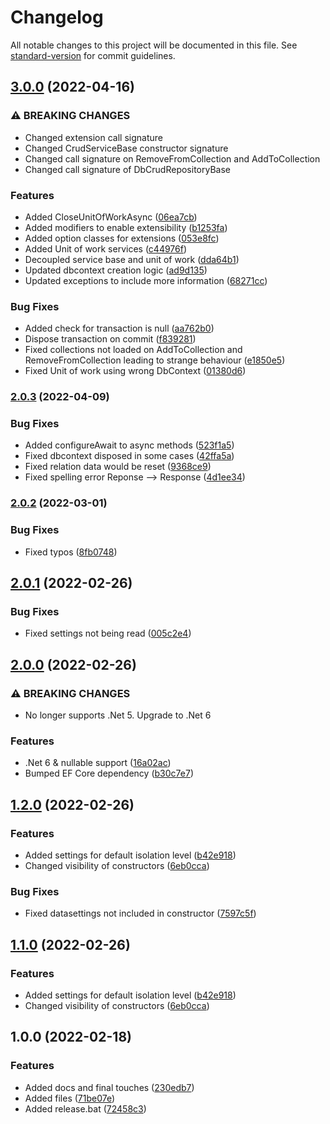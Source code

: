 # Changelog

All notable changes to this project will be documented in this file. See [standard-version](https://github.com/conventional-changelog/standard-version) for commit guidelines.

## [3.0.0](https://github.com/nikcio/Nikcio.DataAccess/compare/v2.0.3...v3.0.0) (2022-04-16)


### ⚠ BREAKING CHANGES

* Changed extension call signature
* Changed CrudServiceBase constructor signature
* Changed call signature on RemoveFromCollection and AddToCollection
* Changed call signature of DbCrudRepositoryBase

### Features

* Added CloseUnitOfWorkAsync ([06ea7cb](https://github.com/nikcio/Nikcio.DataAccess/commit/06ea7cb77b228f7cbf9fe480bb04fbd281af083d))
* Added modifiers to enable extensibility ([b1253fa](https://github.com/nikcio/Nikcio.DataAccess/commit/b1253faefce000b8fd7e47d7fe0c83fd76e40d18))
* Added option classes for extensions ([053e8fc](https://github.com/nikcio/Nikcio.DataAccess/commit/053e8fc6a35bfdee3e9a5363edf9da2f2aacf0e4))
* Added Unit of work services ([c44976f](https://github.com/nikcio/Nikcio.DataAccess/commit/c44976f18f1cc4b6415f978018e0908cf26b2572))
* Decoupled service base and unit of work ([dda64b1](https://github.com/nikcio/Nikcio.DataAccess/commit/dda64b157d0bc0889db91671c659bccb993842e5))
* Updated dbcontext creation logic ([ad9d135](https://github.com/nikcio/Nikcio.DataAccess/commit/ad9d1356bf4f87948872a19fe09a8bf07381418e))
* Updated exceptions to include more information ([68271cc](https://github.com/nikcio/Nikcio.DataAccess/commit/68271cca7e019d09b044600d46fb9e59906a29f4))


### Bug Fixes

* Added check for transaction is null ([aa762b0](https://github.com/nikcio/Nikcio.DataAccess/commit/aa762b05652430bac4c0a80982d2e421fe73781c))
* Dispose transaction on commit ([f839281](https://github.com/nikcio/Nikcio.DataAccess/commit/f83928195a23c1124e2bb2e47304f848f32d189b))
* Fixed collections not loaded on AddToCollection and RemoveFromCollection leading to strange behaviour ([e1850e5](https://github.com/nikcio/Nikcio.DataAccess/commit/e1850e520bd32ff45ed3a473f9a4537b05096654))
* Fixed Unit of work using wrong DbContext ([01380d6](https://github.com/nikcio/Nikcio.DataAccess/commit/01380d671e78a3be33992de3b34535413e120e2b))

### [2.0.3](https://github.com/nikcio/Nikcio.DataAccess/compare/v2.0.2...v2.0.3) (2022-04-09)


### Bug Fixes

* Added configureAwait to async methods ([523f1a5](https://github.com/nikcio/Nikcio.DataAccess/commit/523f1a5bbf42246ad790352a5d16f0ffb029d834))
* Fixed dbcontext disposed in some cases ([42ffa5a](https://github.com/nikcio/Nikcio.DataAccess/commit/42ffa5ab06b5610eaa29729d8de5c713a7ed14bb))
* Fixed relation data would be reset ([9368ce9](https://github.com/nikcio/Nikcio.DataAccess/commit/9368ce90e146916af3e816899d9213462da6844a))
* Fixed spelling error Reponse --> Response ([4d1ee34](https://github.com/nikcio/Nikcio.DataAccess/commit/4d1ee34658e38b49276520b6e7de934ad447900b))

### [2.0.2](https://github.com/nikcio/Nikcio.DataAccess/compare/v2.0.1...v2.0.2) (2022-03-01)


### Bug Fixes

* Fixed typos ([8fb0748](https://github.com/nikcio/Nikcio.DataAccess/commit/8fb07482fc4dc3bcdc81aef574e10314a885c9d9))

## [2.0.1](https://github.com/nikcio/Nikcio.DataAccess/compare/v2.0.0...v2.2.0) (2022-02-26)


### Bug Fixes

* Fixed settings not being read ([005c2e4](https://github.com/nikcio/Nikcio.DataAccess/commit/005c2e4685bb0ef95734c8b2ed414bf0a043febe))

## [2.0.0](https://github.com/nikcio/Nikcio.DataAccess/compare/v1.2.0...v2.0.0) (2022-02-26)


### ⚠ BREAKING CHANGES

* No longer supports .Net 5. Upgrade to .Net 6

### Features

* .Net 6 & nullable support ([16a02ac](https://github.com/nikcio/Nikcio.DataAccess/commit/16a02ac3d41d2c788c3b68d8071438c33a1b30c6))
* Bumped EF Core dependency ([b30c7e7](https://github.com/nikcio/Nikcio.DataAccess/commit/b30c7e71ab6a2b259833de32de029637f2f662d1))

## [1.2.0](https://github.com/nikcio/Nikcio.DataAccess/compare/v1.0.0...v1.2.0) (2022-02-26)


### Features

* Added settings for default isolation level ([b42e918](https://github.com/nikcio/Nikcio.DataAccess/commit/b42e91885d9c00bcf1bf880e6f40c7cbc2f076f3))
* Changed visibility of constructors ([6eb0cca](https://github.com/nikcio/Nikcio.DataAccess/commit/6eb0cca96cb99c731bbfb91a29df9632abc1bf72))


### Bug Fixes

* Fixed datasettings not included in constructor ([7597c5f](https://github.com/nikcio/Nikcio.DataAccess/commit/7597c5f11e067d18e78b34eb01d75ede8ce387f1))

## [1.1.0](https://github.com/nikcio/Nikcio.DataAccess/compare/v1.0.0...v1.1.0) (2022-02-26)


### Features

* Added settings for default isolation level ([b42e918](https://github.com/nikcio/Nikcio.DataAccess/commit/b42e91885d9c00bcf1bf880e6f40c7cbc2f076f3))
* Changed visibility of constructors ([6eb0cca](https://github.com/nikcio/Nikcio.DataAccess/commit/6eb0cca96cb99c731bbfb91a29df9632abc1bf72))

## 1.0.0 (2022-02-18)


### Features

* Added docs and final touches ([230edb7](https://github.com/nikcio/Nikcio.DataAccess/commit/230edb75e22c1f6fbf59f72f79af051647e0da95))
* Added files ([71be07e](https://github.com/nikcio/Nikcio.DataAccess/commit/71be07e5e8869df590b894e5a4a177fede32a5d9))
* Added release.bat ([72458c3](https://github.com/nikcio/Nikcio.DataAccess/commit/72458c31da323db823c5084c9bcf0cecc73283e8))
